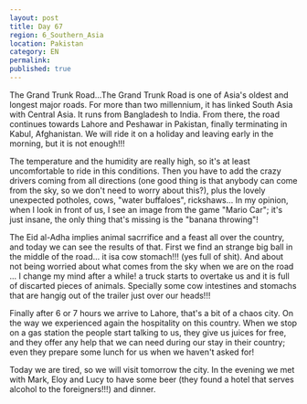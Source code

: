 ```yaml
---
layout: post
title: Day 67
region: 6_Southern_Asia
location: Pakistan
category: EN
permalink:
published: true
---
```


The Grand Trunk Road...The Grand Trunk Road is one of Asia's oldest and longest major roads. For more than two millennium, it has linked South Asia with Central Asia. It runs from Bangladesh to India. From there, the road continues towards Lahore and Peshawar in Pakistan, finally terminating in Kabul, Afghanistan. We will ride it on a holiday and leaving early in the morning, but it is not enough!!!

The temperature and the humidity are really high, so it's at least uncomfortable to ride in this conditions. Then you have to add the crazy drivers coming from all directions (one good thing is that anybody can come from the sky, so we don't need to worry about this?), plus the lovely unexpected potholes, cows, "water buffaloes", rickshaws... In my opinion, when I look in front of us, I see an image from the game "Mario Car"; it's just insane, the only thing that's missing is the "banana throwing"!

The Eid al-Adha implies animal sacrrifice and a feast all over the country, and today we can see the results of that. First we find an strange big ball in the middle of the road... it isa cow stomach!!! (yes full of shit). And about not being worried about what comes from the sky when we are on the road ... I change my mind after a while! a truck starts to overtake us and it is full of discarted pieces of animals. Specially some cow intestines and stomachs that are hangig out of the trailer just over our heads!!!

Finally after 6 or 7 hours we arrive to Lahore, that's a bit of a chaos city. On the way we experienced again the hospitality on this country. When we stop on a gas station the people start talking to us, they give us juices for free, and they offer any help that we can need during our stay in their country; even they prepare some lunch for us when we haven't asked for!

Today we are tired, so we will visit tomorrow the city. In the evening we met with Mark, Eloy and Lucy to have some beer (they found a hotel that serves alcohol to the foreigners!!!) and dinner.

<p><a
href="https://lh3.googleusercontent.com/n0SRx2Oq1o4TLpQBFHupB32EWHoXJasnMWIcfKe_zKn3PyTPeo0ntYgMmZueAxJqQuqfj1pRsL4ScaVITaLI2Ghs6dF9f5ScCZTiICw2kn89n8cTGad4Ul5q56LqelirWuJaNLf8FVJwzOFvLGdZhI_Tv7w6Ta7YKsfBzlMsQTGXN-ZmspV5KHJu78vHX4lgXnDdOZCx0iolDfq3OqZNF2ncWS6yvubf_RDoEzb7LOml5Z7ykqRnnx5OaytgnqTP-lDHCTZ-6DqiZjrGHngOsL3cTqddQguaC3xY36LhYqi3U0aEswbavAtkKxrSAsh2Dab3sETHFAkR0IHLu80Ot9yUw_ylLI_ebtPdCpqcKmQpid3F_rYr4Jm6T5YEjdEUprEBini58mqwuYQl8QEiBa1NCOcUuuV9yGO_aRHm3CuqTsLpR0D9UVaO9K0X5hTmQfn3Nl7Gns9wxwCMXxaDrLW0c3660fTyBnoFkZQTr9I5-1QfGM1TTd6mA32FX6C8C2b1MqG-GXJOZonmFbM25K-ofqbzoB3Xyum8T3Ppuf8XoWBAPoqmb9WjcctcS1KTr6FKHIGljsqffKgyehJqKC5hnx3DW76vWzmB5y_2z5FYj627ykzyPdLcsrQxF_7WKdr7dglbaSYC3X1HYid4Gb-H8d-9SP-bLHHjPaCiqvPrqGcpCzFSGF7dsg=w588-h783-no"><img 
src="https://lh3.googleusercontent.com/n0SRx2Oq1o4TLpQBFHupB32EWHoXJasnMWIcfKe_zKn3PyTPeo0ntYgMmZueAxJqQuqfj1pRsL4ScaVITaLI2Ghs6dF9f5ScCZTiICw2kn89n8cTGad4Ul5q56LqelirWuJaNLf8FVJwzOFvLGdZhI_Tv7w6Ta7YKsfBzlMsQTGXN-ZmspV5KHJu78vHX4lgXnDdOZCx0iolDfq3OqZNF2ncWS6yvubf_RDoEzb7LOml5Z7ykqRnnx5OaytgnqTP-lDHCTZ-6DqiZjrGHngOsL3cTqddQguaC3xY36LhYqi3U0aEswbavAtkKxrSAsh2Dab3sETHFAkR0IHLu80Ot9yUw_ylLI_ebtPdCpqcKmQpid3F_rYr4Jm6T5YEjdEUprEBini58mqwuYQl8QEiBa1NCOcUuuV9yGO_aRHm3CuqTsLpR0D9UVaO9K0X5hTmQfn3Nl7Gns9wxwCMXxaDrLW0c3660fTyBnoFkZQTr9I5-1QfGM1TTd6mA32FX6C8C2b1MqG-GXJOZonmFbM25K-ofqbzoB3Xyum8T3Ppuf8XoWBAPoqmb9WjcctcS1KTr6FKHIGljsqffKgyehJqKC5hnx3DW76vWzmB5y_2z5FYj627ykzyPdLcsrQxF_7WKdr7dglbaSYC3X1HYid4Gb-H8d-9SP-bLHHjPaCiqvPrqGcpCzFSGF7dsg=w588-h783-no" class="oversize" alt=""></a></p>


<p><a
href="https://lh3.googleusercontent.com/n4j6eZtXpPxtf5ZHjtwpCNqY6EZrm_D94iTiXNbULZaSYVWkcv6spolDrcawrgZDRBU6JQtoZFK2V39Il9N6vCik9SvygoK_HWShLxe20qLqqualyUOVnoh7aV6JpCXzuDBA57xw0cg0ROGHpWdd5YFWm42vPc0g18zc-7kiL6TNEMhUmHMVCL0AolrOm9iwJt7uOtepFoprMtXD91rpSSoOI_FBPxqOYDgLqNtO3GE0Jl5wz-GGP2iuWR6_OLOocS_RJUv-C0BvbFQiaHULz8zCxT_VPUQkdgxky5Hu12WcKmt38RbhrQo_IljqVSjTUKNRkwttCy48ilJu7cWMdhuPG-Va99gpatGYL3AhNM7sX9yGTHDZuCCnIdUfpt-f65uXWNMvlFdTRBVBbcPTRVwD12mf_DWOgfUGAyAezjeBY2_4NEdatUJZItsChivlcqbmrwAbGDQCVzkMhI_qjnAkhYHXA_3TAGcSnud5M_ulc2NPHb0NeqXuvHBx3qYEs6ZVWV43Rha98jgHDfVL2Wu99Sjs4pNaFcDEJajFptAyJqYhAQTutEf_Ott29hmP1ScvUcLr7vnlaB8j_0x3zQjoRLRg9mMeRKyaXfyXCWr8N2X33lfpI7M0o4X_UlgRuaJn1JhL-h4x4JUOhrFs32GKIUXggExonAvGJDVk923v9Ag2QWy7m9jdRw=w588-h783-no"><img 
src="https://lh3.googleusercontent.com/n4j6eZtXpPxtf5ZHjtwpCNqY6EZrm_D94iTiXNbULZaSYVWkcv6spolDrcawrgZDRBU6JQtoZFK2V39Il9N6vCik9SvygoK_HWShLxe20qLqqualyUOVnoh7aV6JpCXzuDBA57xw0cg0ROGHpWdd5YFWm42vPc0g18zc-7kiL6TNEMhUmHMVCL0AolrOm9iwJt7uOtepFoprMtXD91rpSSoOI_FBPxqOYDgLqNtO3GE0Jl5wz-GGP2iuWR6_OLOocS_RJUv-C0BvbFQiaHULz8zCxT_VPUQkdgxky5Hu12WcKmt38RbhrQo_IljqVSjTUKNRkwttCy48ilJu7cWMdhuPG-Va99gpatGYL3AhNM7sX9yGTHDZuCCnIdUfpt-f65uXWNMvlFdTRBVBbcPTRVwD12mf_DWOgfUGAyAezjeBY2_4NEdatUJZItsChivlcqbmrwAbGDQCVzkMhI_qjnAkhYHXA_3TAGcSnud5M_ulc2NPHb0NeqXuvHBx3qYEs6ZVWV43Rha98jgHDfVL2Wu99Sjs4pNaFcDEJajFptAyJqYhAQTutEf_Ott29hmP1ScvUcLr7vnlaB8j_0x3zQjoRLRg9mMeRKyaXfyXCWr8N2X33lfpI7M0o4X_UlgRuaJn1JhL-h4x4JUOhrFs32GKIUXggExonAvGJDVk923v9Ag2QWy7m9jdRw=w588-h783-no" class="oversize" alt=""></a></p>
